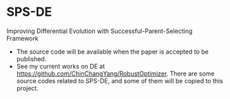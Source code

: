 SPS-DE
======

Improving Differential Evolution with Successful-Parent-Selecting Framework

* The source code will be available when the paper is accepted to be published. 
* See my current works on DE at https://github.com/ChinChangYang/RobustOptimizer. There are some source codes related to SPS-DE, and some of them will be copied to this project.
